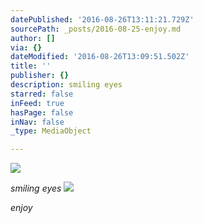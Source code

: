 ```yaml
---
datePublished: '2016-08-26T13:11:21.729Z'
sourcePath: _posts/2016-08-25-enjoy.md
author: []
via: {}
dateModified: '2016-08-26T13:09:51.502Z'
title: ''
publisher: {}
description: smiling eyes
starred: false
inFeed: true
hasPage: false
inNav: false
_type: MediaObject

---
```

![](https://the-grid-user-content.s3-us-west-2.amazonaws.com/64bb6b54-3fbd-4a77-882a-d102be403aee.jpg)

_smiling eyes_
![](https://the-grid-user-content.s3-us-west-2.amazonaws.com/1ab138d8-c50b-4225-9f99-72760e70e1b1.jpg)

_enjoy_